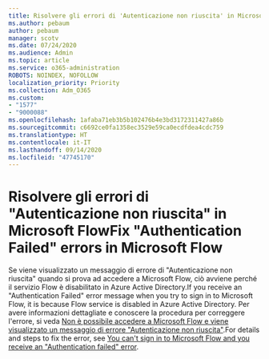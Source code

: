 ```yaml
---
title: Risolvere gli errori di 'Autenticazione non riuscita' in Microsoft Flow
ms.author: pebaum
author: pebaum
manager: scotv
ms.date: 07/24/2020
ms.audience: Admin
ms.topic: article
ms.service: o365-administration
ROBOTS: NOINDEX, NOFOLLOW
localization_priority: Priority
ms.collection: Adm_O365
ms.custom:
- "1577"
- "9000088"
ms.openlocfilehash: 1afaba71eb3b5b102476b4e3bd3172311427a86b
ms.sourcegitcommit: c6692ce0fa1358ec3529e59ca0ecdfdea4cdc759
ms.translationtype: HT
ms.contentlocale: it-IT
ms.lasthandoff: 09/14/2020
ms.locfileid: "47745170"
---
```

# <a name="fix-authentication-failed-errors-in-microsoft-flow"></a><span data-ttu-id="362fb-102">Risolvere gli errori di "Autenticazione non riuscita" in Microsoft Flow</span><span class="sxs-lookup"><span data-stu-id="362fb-102">Fix "Authentication Failed" errors in Microsoft Flow</span></span>

<span data-ttu-id="362fb-103">Se viene visualizzato un messaggio di errore di "Autenticazione non riuscita" quando si prova ad accedere a Microsoft Flow, ciò avviene perché il servizio Flow è disabilitato in Azure Active Directory.</span><span class="sxs-lookup"><span data-stu-id="362fb-103">If you receive an "Authentication Failed" error message when you try to sign in to Microsoft Flow, it is because Flow service is disabled in Azure Active Directory.</span></span> <span data-ttu-id="362fb-104">Per avere informazioni dettagliate e conoscere la procedura per correggere l'errore, si veda [Non è possibile accedere a Microsoft Flow e viene visualizzato un messaggio di errore "Autenticazione non riuscita"](https://support.microsoft.com/help/4316891).</span><span class="sxs-lookup"><span data-stu-id="362fb-104">For details and steps to fix the error, see [You can't sign in to Microsoft Flow and you receive an "Authentication failed" error](https://support.microsoft.com/help/4316891).</span></span>